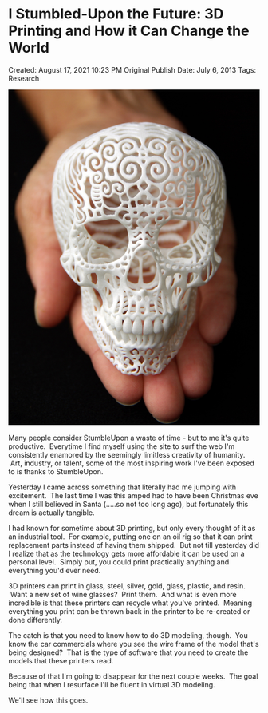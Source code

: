 # I Stumbled-Upon the Future: 3D Printing and How it Can Change the World

Created: August 17, 2021 10:23 PM
Original Publish Date: July 6, 2013
Tags: Research

![Untitled](notion-import/writing/Writing%208e79ce15b0f5476c8359f01b8daaa835/Blogs%20b243d8016e094db7a64e51a987b86d99/sebastianscholl%20com%208a3e8a39a31447d1b19ff195488f3ac5/I%20Stumbled-Upon%20the%20Future%203D%20Printing%20and%20How%20it%20%202d8747fcb9ba4f18a8849af5c5a9b3aa/Untitled.png)

Many people consider StumbleUpon a waste of time - but to me it's quite productive.  Everytime I find myself using the site to surf the web I'm consistently enamored by the seemingly limitless creativity of humanity.  Art, industry, or talent, some of the most inspiring work I've been exposed to is thanks to StumbleUpon.

Yesterday I came across something that literally had me jumping with excitement.  The last time I was this amped had to have been Christmas eve when I still believed in Santa (.....so not too long ago), but fortunately this dream is actually tangible.

I had known for sometime about 3D printing, but only every thought of it as an industrial tool.  For example, putting one on an oil rig so that it can print replacement parts instead of having them shipped.  But not till yesterday did I realize that as the technology gets more affordable it can be used on a personal level.  Simply put, you could print practically anything and everything you'd ever need.

3D printers can print in glass, steel, silver, gold, glass, plastic, and resin.  Want a new set of wine glasses?  Print them.  And what is even more incredible is that these printers can recycle what you've printed.  Meaning everything you print can be thrown back in the printer to be re-created or done differently.

The catch is that you need to know how to do 3D modeling, though.  You know the car commercials where you see the wire frame of the model that's being designed?  That is the type of software that you need to create the models that these printers read.

Because of that I'm going to disappear for the next couple weeks.  The goal being that when I resurface I'll be fluent in virtual 3D modeling.

We'll see how this goes.